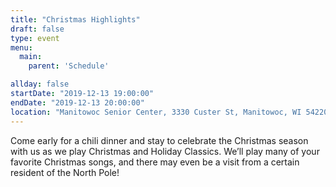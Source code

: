 ```yaml
---
title: "Christmas Highlights"
draft: false
type: event
menu: 
  main:
    parent: 'Schedule'

allday: false
startDate: "2019-12-13 19:00:00"
endDate: "2019-12-13 20:00:00"
location: "Manitowoc Senior Center, 3330 Custer St, Manitowoc, WI 54220, USA"
---
```

Come early for a chili dinner and stay to celebrate the Christmas season with us as we play Christmas and Holiday Classics. We’ll play many of your favorite Christmas songs, and there may even be a visit from a certain resident of the North Pole!
